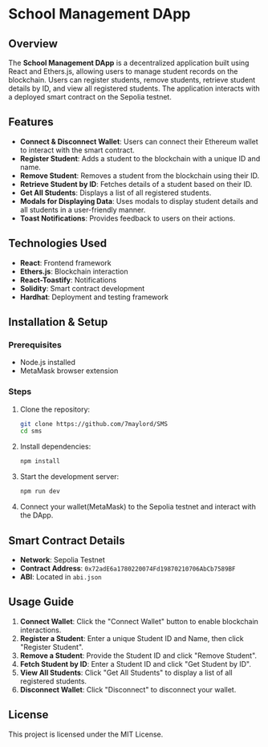 # School Management DApp

## Overview
The **School Management DApp** is a decentralized application built using React and Ethers.js, allowing users to manage student records on the blockchain. Users can register students, remove students, retrieve student details by ID, and view all registered students. The application interacts with a deployed smart contract on the Sepolia testnet.

## Features
- **Connect & Disconnect Wallet**: Users can connect their Ethereum wallet to interact with the smart contract.
- **Register Student**: Adds a student to the blockchain with a unique ID and name.
- **Remove Student**: Removes a student from the blockchain using their ID.
- **Retrieve Student by ID**: Fetches details of a student based on their ID.
- **Get All Students**: Displays a list of all registered students.
- **Modals for Displaying Data**: Uses modals to display student details and all students in a user-friendly manner.
- **Toast Notifications**: Provides feedback to users on their actions.

## Technologies Used
- **React**: Frontend framework
- **Ethers.js**: Blockchain interaction
- **React-Toastify**: Notifications
- **Solidity**: Smart contract development
- **Hardhat**: Deployment and testing framework

## Installation & Setup

### Prerequisites
- Node.js installed
- MetaMask browser extension

### Steps
1. Clone the repository:
   ```sh
   git clone https://github.com/7maylord/SMS
   cd sms
   ```
2. Install dependencies:
   ```sh
   npm install
   ```
3. Start the development server:
   ```sh
   npm run dev
   ```
4. Connect your wallet(MetaMask) to the Sepolia testnet and interact with the DApp.

## Smart Contract Details
- **Network**: Sepolia Testnet
- **Contract Address**: `0x72adE6a1780220074Fd19870210706AbCb7589BF`
- **ABI**: Located in `abi.json`

## Usage Guide
1. **Connect Wallet**: Click the "Connect Wallet" button to enable blockchain interactions.
2. **Register a Student**: Enter a unique Student ID and Name, then click "Register Student".
3. **Remove a Student**: Provide the Student ID and click "Remove Student".
4. **Fetch Student by ID**: Enter a Student ID and click "Get Student by ID".
5. **View All Students**: Click "Get All Students" to display a list of all registered students.
6. **Disconnect Wallet**: Click "Disconnect" to disconnect your wallet.

## License
This project is licensed under the MIT License.

